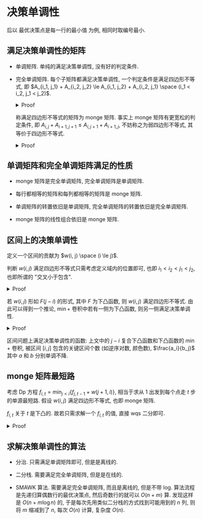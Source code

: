 # 决策单调性

后以 最优决策点是每一行的最小值 为例, 相同时取编号最小.

## 满足决策单调性的矩阵

- 单调矩阵. 单纯的满足决策单调性, 没有好的判定条件.

- 完全单调矩阵. 每个子矩阵都满足决策单调性, 一个判定条件是满足四边形不等式, 即 $A_{i_1, j_1} + A_{i_2, j_2} \le A_{i_1, j_2} + A_{i_2, j_1} \space (i_1 < i_2, j_1 < j_2)$.

  <details><summary>Proof</summary>

  > 根据四边形不等式得到 $A_{i_1, j_1} \le A_{i_1, j_2}$ 或 $A_{i_2, j_2} < A_{i_2, j_1}$. 考虑 $i_1, i_2$ 与 $j_1, j_2$ 对应的子矩阵, 假设前者成立, 则 $i_1$ 行最优决策为 $j_1$, 假设后者成立, 则 $i_2$ 行最优决策为 $j_2$. 故这个子矩阵满足决策单调性, 进而所有 $2*2$ 的子矩阵都满足决策单调性. 考虑所有子矩阵, 假设其不满足决策单调性, 找到任意不满足决策单调性的行二元组, 取出分别的最优决策对应的两列, 则这个 $2*2$ 的子矩阵不满足决策单调性, 故矛盾.
  </details>
  
  称满足四边形不等式的矩阵为 monge 矩阵. 事实上 monge 矩阵有更宽松的判定条件, 即 $A_{i, j} + A_{i+1, j+1} \le A_{i, j+1} + A_{i+1, j}$, 不妨称之为弱四边形不等式, 其等价于四边形不等式.

  <details><summary>Proof</summary>

  > 将四边形不等式变形为 $A_{i_2, j_2} - A_{i_1, j_2} - A_{i_2, j_1} + A_{i_1, j_1} \le 0$. 观察到若将 $A_{i, j}$ 看作某个矩阵 $B_{i, j}$ 从当前格子到左上角的前缀和, 则相当于对于 $B$ 的任意的连续子矩形的和不超过 0. 显然等价于 $B_{i, j} \le 0$, 故四边形不等式等价于弱四边形不等式.
  </details>

## 单调矩阵和完全单调矩阵满足的性质

- monge 矩阵是完全单调矩阵, 完全单调矩阵是单调矩阵.

- 每行都相等的矩阵和每列都相等的矩阵是 monge 矩阵.

- 单调矩阵的转置依旧是单调矩阵, 完全单调矩阵的转置依旧是完全单调矩阵.

- monge 矩阵的线性组合依旧是 monge 矩阵.

## 区间上的决策单调性

定义一个区间的贡献为 $w(i, j) \space (i \le j)$.

判断 $w(i, j)$ 满足四边形不等式只需考虑定义域内的位置即可, 也即 $i_1 < i_2 < j_1 < j_2$, 也即所谓的 "交叉小于包含".

<details><summary>Proof</summary>

> 将四边形不等式弱化为弱四边形不等式再考虑.
>
> 将 $i > j$ 的位置补全, 值为 $(i-j)^2 M$, 其中 $M$ 大于等于 $w(i, j) \space (i \le j)$ 中的所有数的绝对值, 以及任意两个数的和的绝对值 (即充分大).
>
> 若四边形不等式中取的四个位置均是 $i > j$ 的. 弱四边形不等式等价于 $2(i-j)^2 \le (i-j-1)^2 + (i-j+1)^2$. 左侧加上 $2(i-j)^2$, 右侧加上 $2(i-j)^2-2 = 2(i-j-1)(i-j+1)$, 得到左右均为 $4(i-j)^2$. 故成立.
>
> 若三个位置是 $i > j$ 的, 显然只可能 $i = j+1$. 弱四边形不等式等价于 $2M \le 4M + A_{i, i}$. 显然成立.
>
> 若一个位置是 $i > j$ 的, 显然只可能 $i = j$. 弱四边形不等式等价于 $A_{i, i} + A_{i+1, i+1} \le M + A_{i, i+1}$. 显然成立.
</details>

若 $w(i, j)$ 形如 $F(j-i)$ 的形式, 其中 $F$ 为下凸函数, 则 $w(i, j)$ 满足四边形不等式. 由此可以得到一个推论, $\min+$ 卷积中若有一侧为下凸函数, 则另一侧满足决策单调性.

<details><summary>Proof</summary>

> 考虑弱四边形不等式, 只需证明 $F(j-i) + F((j+1)-(i+1)) \le F(j-(i+1)) + F((j+1)-i)$ 即可. 上式化为 $2F(j-i) \le F(j-i-1) + F(j-i+1)$, 根据下凸函数的定义显然成立.
> 
> 设 $\min+$ 卷积的两个函数为 $f$ 和 $g$, 其中 $g$ 下凸. 构造矩阵 $A_{i, j} = f_j + g_{i-j}$, 显然 $A$ 为一个每列相等的矩阵加上 $C_{i, j} = g_{j-i}$ 的转置, 故 $A$ 满足决策单调性, 推论得证.
</details>

区间问题上满足决策单调性的函数: 上文中的 $j-i$ 复合下凸函数和下凸函数的 $\min+$ 卷积, 被区间 $[i, j]$ 包含的关键区间个数 (如逆序对数, 颜色数), $\frac{a_i}{b_j}$ 其中 $a$ 和 $b$ 分别单调不降.

## monge 矩阵最短路

考虑 Dp 方程 $f_{i, t} = \min_{j<i} \{f_{j, t-1} + w(j+1, i)\}$, 相当于求从 1 出发到每个点走 $t$ 步的单源最短路. 假设 $w(i, j)$ 满足四边形不等式, 也即 monge 矩阵.

$f_{i, t}$ 关于 $t$ 是下凸的. 故若只需求解一个 $f_{i, t}$ 的值, 直接 wqs 二分即可.

<details><summary>Proof</summary>

> 只需证明 $2f_{n, t} \le f_{n, t-1} + f_{n, t+1}$ 即可. 考虑从 1 到 $n$ 的两条长度分别为 $t-1$ 和 $t+1$ 的路径, 分别称之 $P$ 和 $Q$, 按编号从小到大写下两条路径经过的结点, 以小写字母区分这个结点由哪条路径经过, 都经过同一个点时认为 $p$ 在 $q$ 之前, 则得到一个长度为 $2t$, 字符集为 $\{p, q\}$ 的序列, 其中有 $t-1$ 个 $p$ 和 $t+1$ 个 $q$.
> 
> 显然序列中存在一个前缀使得 $q$ 的数量比 $p$ 多 2, 比如整个序列作为前缀就满足. 找到第一个这样的前缀 $i$, 则 $i-1$ 与 $i$ 都是 $q$. 若 $i$ 是 $p$, 则 $i-1$ 的前缀中 $q$ 的数量比 $p$ 多 3, 而空串 $q$ 的数量与 $p$ 的数量相等, 必然前面还有一个位置是多 2, 矛盾; 若 $i-1$ 是 $p$, 则 $i-2$ 的前缀 $q$ 比 $p$ 多 2, 矛盾.
> 
> 设 $i-1$ 之前的最靠近 $i-1$ 的 $p$ 的下标为 $j$, $i$ 之后的最靠近 $i$ 的 $p$ 的下标为 $k$. 将 $i$ 以及 $i$ 之后的所有字符翻转 ($p$ 变 $q$, $q$ 变 $p$). 若 $i-1$ 和 $j$ 对应的位置相同则变化量为 0, 否则两条路径的权值总和的变化量为 $-w(j, k) - w(i-1, i) + w(j, i) + w(i-1, k)$, 需要将式子中的下标替换为对应的位置, 显然四个位置都不同, 由于四边形不等式, 变化量一定非正. 故一定存在两条长度为 $t$ 的路径和不超过长度为 $t-1$ 的路径与长度为 $t+1$ 的路径的和.
</details>

## 求解决策单调性的算法

- 分治. 只需满足单调矩阵即可, 但是是离线的.

- 二分栈. 需要满足完全单调矩阵, 但是是在线的.

- SMAWK 算法. 需要满足完全单调矩阵, 而且是离线的, 但是不带 log. 算法流程是先递归算偶数行的最优决策点, 然后奇数行的就可以 $O(n+m)$ 算. 发现这样是 $O(n + m \log n)$ 的, 于是每次先用类似二分栈的方式找到可能用到的 $n$ 列, 则将 $m$ 缩减到了 $n$, 每次 $O(n)$ 计算, 复杂度 $O(n)$.
